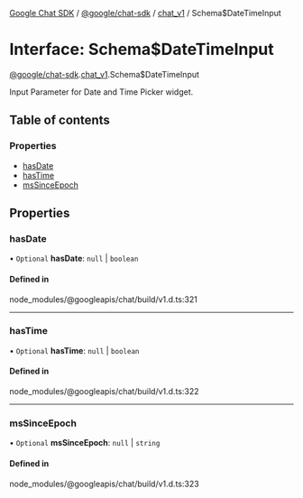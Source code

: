 [Google Chat SDK](../README.md) / [@google/chat-sdk](../modules/google_chat_sdk.md) / [chat\_v1](../modules/google_chat_sdk.chat_v1.md) / Schema$DateTimeInput

# Interface: Schema$DateTimeInput

[@google/chat-sdk](../modules/google_chat_sdk.md).[chat_v1](../modules/google_chat_sdk.chat_v1.md).Schema$DateTimeInput

Input Parameter for Date and Time Picker widget.

## Table of contents

### Properties

- [hasDate](google_chat_sdk.chat_v1.Schema_DateTimeInput.md#hasdate)
- [hasTime](google_chat_sdk.chat_v1.Schema_DateTimeInput.md#hastime)
- [msSinceEpoch](google_chat_sdk.chat_v1.Schema_DateTimeInput.md#mssinceepoch)

## Properties

### hasDate

• `Optional` **hasDate**: ``null`` \| `boolean`

#### Defined in

node_modules/@googleapis/chat/build/v1.d.ts:321

___

### hasTime

• `Optional` **hasTime**: ``null`` \| `boolean`

#### Defined in

node_modules/@googleapis/chat/build/v1.d.ts:322

___

### msSinceEpoch

• `Optional` **msSinceEpoch**: ``null`` \| `string`

#### Defined in

node_modules/@googleapis/chat/build/v1.d.ts:323
